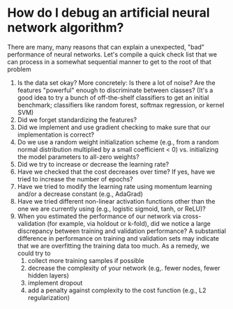 # How do I debug an artificial neural network algorithm?

There are many, many reasons that can explain a unexpected, "bad" performance of neural networks. Let's compile a quick check list that we can process in a somewhat sequential manner to get to the root of that problem

1. Is the data set okay? More concretely: Is there a lot of noise? Are the features "powerful" enough to discriminate between classes? (It's a good idea to try a bunch of off-the-shelf classifiers to get an initial benchmark; classifiers like random forest, softmax regression, or kernel SVM)
2. Did we forget standardizing the features?
3. Did we implement and use gradient checking to make sure that our implementation is correct?
4. Do we use a random weight initialization scheme (e.g., from a random normal distribution multiplied by a small coefficient < 0) vs. initializing the model parameters to all-zero weights?
5. Did we try to increase or decrease the learning rate?
6. Have we checked that the cost decreases over time? If yes, have we tried to increase the number of epochs?
7. Have we tried to modify the learning rate using momentum learning and/or a decrease constant (e.g., AdaGrad)
8. Have we tried different non-linear activation functions other than the one we are currently using (e.g., logistic sigmoid, tanh, or ReLU)?
9. When you estimated the performance of our network via cross-validation (for example, via holdout or k-fold), did we notice a large discrepancy between training and validation performance? A substantial difference in performance on training and validation sets may indicate that we are overfitting the training data too much. As a remedy, we could try to
    1. collect more training samples if possible
    2. decrease the complexity of your network (e.g,. fewer nodes, fewer hidden layers)
    3. implement dropout
    4. add a penalty against complexity to the cost function (e.g., L2 regularization)
